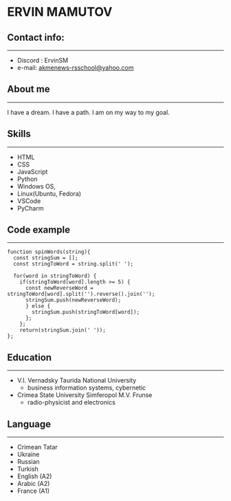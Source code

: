 # ERVIN MAMUTOV

## Contact info:

---

- Discord : ErvinSM
- e-mail: akmenews-rsschool@yahoo.com

## About me

---

I have a dream. I have a path. I am on my way to my goal.

## Skills

---

- HTML
- CSS
- JavaScript
- Python
- Windows OS,
- Linux(Ubuntu, Fedora)
- VSCode
- PyCharm

## Code example

---

```
function spinWords(string){
  const stringSum = [];
  const stringToWord = string.split(' ');

  for(word in stringToWord) {
    if(stringToWord[word].length >= 5) {
      const newReverseWord = stringToWord[word].split('').reverse().join('');
      stringSum.push(newReverseWord);
      } else {
        stringSum.push(stringToWord[word]);
      };
    };
    return(stringSum.join(' '));
};
```

## Education

---

- V.I. Vernadsky Taurida National University
  - business information systems, cybernetic
- Crimea State University Simferopol M.V. Frunse
  - radio-physicist and electronics 

## Language 

---

- Crimean Tatar 
- Ukraine
- Russian
- Turkish 
- English (A2) 
- Arabic (A2)
- France (A1)

